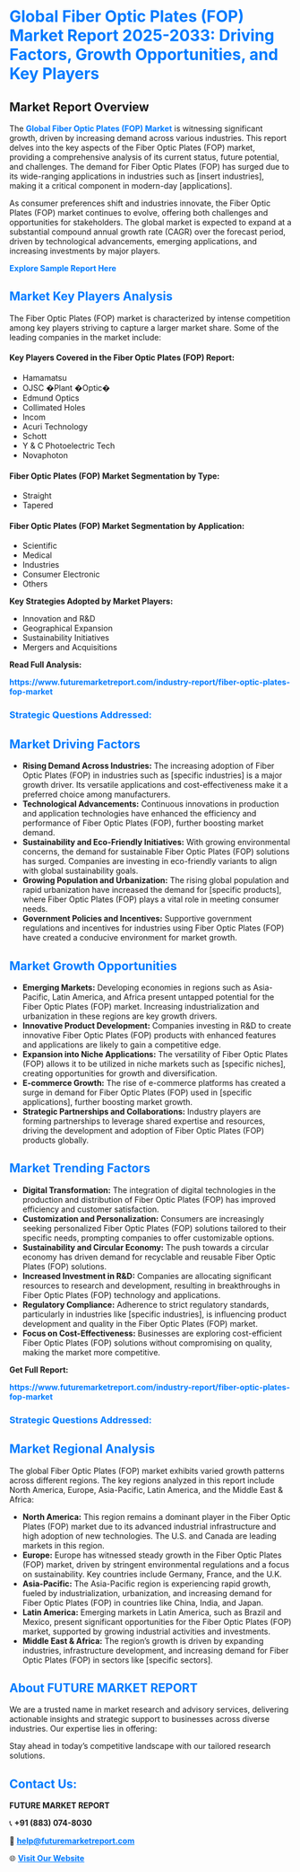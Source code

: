 <h1 style="color: #007BFF;">Global Fiber Optic Plates (FOP) Market Report 2025-2033: Driving Factors, Growth Opportunities, and Key Players</h1>

<section id="overview">
<h2>Market Report Overview</h2>
<p>The <a href="https://www.futuremarketreport.com/industry-report/fiber-optic-plates-fop-market" style="color: #007BFF; text-decoration: none;"><strong>Global Fiber Optic Plates (FOP) Market</strong></a> is witnessing significant growth, driven by increasing demand across various industries. This report delves into the key aspects of the Fiber Optic Plates (FOP) market, providing a comprehensive analysis of its current status, future potential, and challenges. The demand for Fiber Optic Plates (FOP) has surged due to its wide-ranging applications in industries such as [insert industries], making it a critical component in modern-day [applications].</p>
<p>As consumer preferences shift and industries innovate, the Fiber Optic Plates (FOP) market continues to evolve, offering both challenges and opportunities for stakeholders. The global market is expected to expand at a substantial compound annual growth rate (CAGR) over the forecast period, driven by technological advancements, emerging applications, and increasing investments by major players.</p>
</section>

<section id="overview">
<p><a href="https://www.futuremarketreport.com/request-sample/reportId=45537" style="color: #007BFF; text-decoration: none;"><strong>Explore Sample Report Here</strong></a></p>
</section>

<section id="key-players">
<h2 style="color: #007BFF;">Market Key Players Analysis</h2>
<p>The Fiber Optic Plates (FOP) market is characterized by intense competition among key players striving to capture a larger market share. Some of the leading companies in the market include:</p>
<h4>Key Players Covered in the Fiber Optic Plates (FOP) Report:</h4>
<ul><li>Hamamatsu</li><li>OJSC �Plant �Optic�</li><li>Edmund Optics</li><li>Collimated Holes</li><li>Incom</li><li>Acuri Technology</li><li>Schott</li><li>Y &amp; C Photoelectric Tech</li><li>Novaphoton</li></ul>
<h4>Fiber Optic Plates (FOP) Market Segmentation by Type:</h4>
<ul><li>Straight</li><li>Tapered</li></ul>

<h4>Fiber Optic Plates (FOP) Market Segmentation by Application:</h4>
<ul><li>Scientific</li><li>Medical</li><li>Industries</li><li>Consumer Electronic</li><li>Others</li></ul>
<p><strong>Key Strategies Adopted by Market Players:</strong></p>
<ul>
<li>Innovation and R&D</li>
<li>Geographical Expansion</li>
<li>Sustainability Initiatives</li>
<li>Mergers and Acquisitions</li>
</ul>
</section>

<section>
<p><strong>Read Full Analysis: </strong></p><a href="https://www.futuremarketreport.com/industry-report/fiber-optic-plates-fop-market" style="color: #007BFF; text-decoration: none;"><strong>https://www.futuremarketreport.com/industry-report/fiber-optic-plates-fop-market</strong></a>
<h3 style="color: #007BFF;">Strategic Questions Addressed:</h3>
</section>

<section id="driving-factors">
<h2 style="color: #007BFF;">Market Driving Factors</h2>
<ul>
<li><strong>Rising Demand Across Industries:</strong> The increasing adoption of Fiber Optic Plates (FOP) in industries such as [specific industries] is a major growth driver. Its versatile applications and cost-effectiveness make it a preferred choice among manufacturers.</li>
<li><strong>Technological Advancements:</strong> Continuous innovations in production and application technologies have enhanced the efficiency and performance of Fiber Optic Plates (FOP), further boosting market demand.</li>
<li><strong>Sustainability and Eco-Friendly Initiatives:</strong> With growing environmental concerns, the demand for sustainable Fiber Optic Plates (FOP) solutions has surged. Companies are investing in eco-friendly variants to align with global sustainability goals.</li>
<li><strong>Growing Population and Urbanization:</strong> The rising global population and rapid urbanization have increased the demand for [specific products], where Fiber Optic Plates (FOP) plays a vital role in meeting consumer needs.</li>
<li><strong>Government Policies and Incentives:</strong> Supportive government regulations and incentives for industries using Fiber Optic Plates (FOP) have created a conducive environment for market growth.</li>
</ul>
</section>

<section id="growth-opportunities">
<h2 style="color: #007BFF;">Market Growth Opportunities</h2>
<ul>
<li><strong>Emerging Markets:</strong> Developing economies in regions such as Asia-Pacific, Latin America, and Africa present untapped potential for the Fiber Optic Plates (FOP) market. Increasing industrialization and urbanization in these regions are key growth drivers.</li>
<li><strong>Innovative Product Development:</strong> Companies investing in R&D to create innovative Fiber Optic Plates (FOP) products with enhanced features and applications are likely to gain a competitive edge.</li>
<li><strong>Expansion into Niche Applications:</strong> The versatility of Fiber Optic Plates (FOP) allows it to be utilized in niche markets such as [specific niches], creating opportunities for growth and diversification.</li>
<li><strong>E-commerce Growth:</strong> The rise of e-commerce platforms has created a surge in demand for Fiber Optic Plates (FOP) used in [specific applications], further boosting market growth.</li>
<li><strong>Strategic Partnerships and Collaborations:</strong> Industry players are forming partnerships to leverage shared expertise and resources, driving the development and adoption of Fiber Optic Plates (FOP) products globally.</li>
</ul>
</section>

<section id="trending-factors">
<h2 style="color: #007BFF;">Market Trending Factors</h2>
<ul>
<li><strong>Digital Transformation:</strong> The integration of digital technologies in the production and distribution of Fiber Optic Plates (FOP) has improved efficiency and customer satisfaction.</li>
<li><strong>Customization and Personalization:</strong> Consumers are increasingly seeking personalized Fiber Optic Plates (FOP) solutions tailored to their specific needs, prompting companies to offer customizable options.</li>
<li><strong>Sustainability and Circular Economy:</strong> The push towards a circular economy has driven demand for recyclable and reusable Fiber Optic Plates (FOP) solutions.</li>
<li><strong>Increased Investment in R&D:</strong> Companies are allocating significant resources to research and development, resulting in breakthroughs in Fiber Optic Plates (FOP) technology and applications.</li>
<li><strong>Regulatory Compliance:</strong> Adherence to strict regulatory standards, particularly in industries like [specific industries], is influencing product development and quality in the Fiber Optic Plates (FOP) market.</li>
<li><strong>Focus on Cost-Effectiveness:</strong> Businesses are exploring cost-efficient Fiber Optic Plates (FOP) solutions without compromising on quality, making the market more competitive.</li>
</ul>
</section>

<section>
<p><strong>Get Full Report: </strong></p><a href="https://www.futuremarketreport.com/industry-report/fiber-optic-plates-fop-market" style="color: #007BFF; text-decoration: none;"><strong>https://www.futuremarketreport.com/industry-report/fiber-optic-plates-fop-market</strong></a>
<h3 style="color: #007BFF;">Strategic Questions Addressed:</h3>
</section>


<section id="regional-analysis">
<h2 style="color: #007BFF;">Market Regional Analysis</h2>
<p>The global Fiber Optic Plates (FOP) market exhibits varied growth patterns across different regions. The key regions analyzed in this report include North America, Europe, Asia-Pacific, Latin America, and the Middle East & Africa:</p>
<ul>
<li><strong>North America:</strong> This region remains a dominant player in the Fiber Optic Plates (FOP) market due to its advanced industrial infrastructure and high adoption of new technologies. The U.S. and Canada are leading markets in this region.</li>
<li><strong>Europe:</strong> Europe has witnessed steady growth in the Fiber Optic Plates (FOP) market, driven by stringent environmental regulations and a focus on sustainability. Key countries include Germany, France, and the U.K.</li>
<li><strong>Asia-Pacific:</strong> The Asia-Pacific region is experiencing rapid growth, fueled by industrialization, urbanization, and increasing demand for Fiber Optic Plates (FOP) in countries like China, India, and Japan.</li>
<li><strong>Latin America:</strong> Emerging markets in Latin America, such as Brazil and Mexico, present significant opportunities for the Fiber Optic Plates (FOP) market, supported by growing industrial activities and investments.</li>
<li><strong>Middle East & Africa:</strong> The region’s growth is driven by expanding industries, infrastructure development, and increasing demand for Fiber Optic Plates (FOP) in sectors like [specific sectors].</li>
</ul>
</section>

<footer>
<h2 style="color: #007BFF;">About FUTURE MARKET REPORT</h2>
<p>We are a trusted name in market research and advisory services, delivering actionable insights and strategic support to businesses across diverse industries. Our expertise lies in offering:</p>

<p>Stay ahead in today’s competitive landscape with our tailored research solutions.</p>

<h2 style="color: #007BFF;">Contact Us:</h2>
<p><strong>FUTURE MARKET REPORT</strong></p>
<p>📞 <strong>+91 (883) 074-8030</strong></p>
<p>📧 <strong><a href="mailto:help@futuremarketreport.com" style="color: #007BFF;">help@futuremarketreport.com</a></strong></p>
<p>🌐 <strong><a href="https://www.futuremarketreport.com/" style="color: #007BFF;">Visit Our Website</a></strong></p>
</footer>